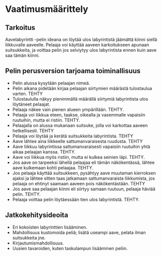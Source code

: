 # Vaatimusmäärittely

## Tarkoitus

Aavelabyrintti -pelin ideana on löytää ulos labyrintistä jäämättä kiinni siellä liikkuvalle aaveelle. Pelaaja voi käyttää aaveen karkoitukseen apunaan suitsukkeita, ja voittaa pelin jos selviytyy ulos labyrintista ennen kuin aave saa tämän kiinni. 

## Pelin perusversion tarjoama toiminallisuus

- Pelin alussa kysytään pelaajan nimeä.
- Pelin aikana pidetään kirjaa pelaajan siirtymien määrästä tulostaulua varten. TEHTY
- Tulostaululla näkyy pienimmällä määrällä siirtymiä labyrintista ulos löytäneet pelaajat. 
- Pelaaja näkee vain pienen alueen ympärillään. TEHTY.
- Pelaaja voi liikkua eteen, taakse, oikealla ja vasemmalle vapaisiin ruutuihin, mutta ei ristiin. TEHTY.
- Pelaajalla on alussa mukanaan suitsuke, jolla voi karkottaa aaveen hetkellisesti. TEHTY
- Pelaaja voi löytää ja kerätä suitsukkeita labyrintista. TEHTY
- Aave lähtee aina liikkeelle sattumanvaraisesta ruudusta. TEHTY
- Aave liikkuu labyrintissa sattumanvaraisesti vapaisiin ruutuihin yhtä aikaa pelaajan kanssa. TEHTY.
- Aave voi liikkua myös ristiin, mutta ei kulkea seinien läpi. TEHTY.
- Jos aave on tarpeeksi lähellä pelaajaa eli tämän näkökentässä, lähtee aave kulkemaan kohti pelaajaa. TEHTY.
- Jos pelaaja käyttää suitsukkeen, pysähtyy aave muutaman kierroksen ajaksi ja lähtee sitten taas jatkamaan sattumanvaraista liikkumista, jos pelaaja on ehtinyt saamaan aaveen pois näkökentästään. TEHTY
- Jos aave saa pelaajan kiinni eli siirtyy samaan ruutuun, pelaaja häviää pelin. TEHTY.
- Pelaaja voittaa pelin löytäessään tien ulos labyrintistä. TEHTY.

## Jatkokehitysideoita

- Eri kokoisten labyrinttien lisääminen.
- Mahdollisuus kustomoida peliä; lisätä useampi aave, pelata ilman suitsukkeita jne. 
- Kirjautumismahdollisuus.
- Uusien tavaroiden, kuten taskulampun lisääminen peliin.


